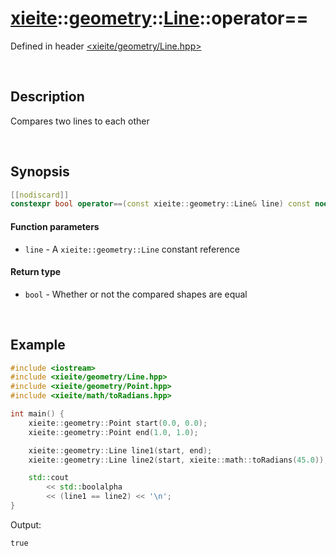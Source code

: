 # [xieite](../../xieite.md)\:\:[geometry](../../geometry.md)\:\:[Line](../Line.md)\:\:operator==
Defined in header [<xieite/geometry/Line.hpp>](../../../include/xieite/geometry/Line.hpp)

&nbsp;

## Description
Compares two lines to each other

&nbsp;

## Synopsis
```cpp
[[nodiscard]]
constexpr bool operator==(const xieite::geometry::Line& line) const noexcept;
```
#### Function parameters
- `line` - A `xieite::geometry::Line` constant reference
#### Return type
- `bool` - Whether or not the compared shapes are equal

&nbsp;

## Example
```cpp
#include <iostream>
#include <xieite/geometry/Line.hpp>
#include <xieite/geometry/Point.hpp>
#include <xieite/math/toRadians.hpp>

int main() {
    xieite::geometry::Point start(0.0, 0.0);
    xieite::geometry::Point end(1.0, 1.0);

    xieite::geometry::Line line1(start, end);
    xieite::geometry::Line line2(start, xieite::math::toRadians(45.0));

    std::cout
        << std::boolalpha
        << (line1 == line2) << '\n';
}
```
Output:
```
true
```
